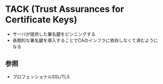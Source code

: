 # TACK (Trust Assurances for Certificate Keys)
- サーバが提供した署名鍵をピンニングする
- 長期的な署名鍵を導入することでCAのインフラに依存しなくて済むようになる

## 参照
- プロフェッショナルSSL/TLS
